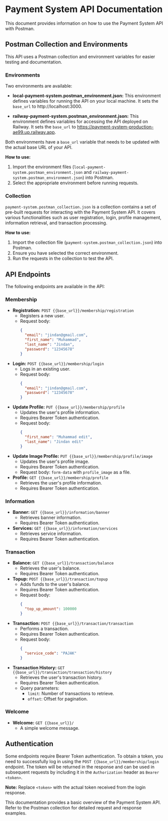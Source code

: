 # Payment System API Documentation

This document provides information on how to use the Payment System API with Postman.

## Postman Collection and Environments

This API uses a Postman collection and environment variables for easier testing and documentation.

### Environments

Two environments are available:

- **local-payment-system.postman_environment.json:** This environment defines variables for running the API on your local machine. It sets the `base_url` to http://localhost:3000.

- **railway-payment-system.postman_environment.json:** This environment defines variables for accessing the API deployed on Railway. It sets the `base_url` to https://payment-system-production-ae99.up.railway.app.

Both environments have a `base_url` variable that needs to be updated with the actual base URL of your API.

**How to use:**

1.  Import the environment files (`local-payment-system.postman_environment.json` and `railway-payment-system.postman_environment.json`) into Postman.
2.  Select the appropriate environment before running requests.

### Collection

`payment-system.postman_collection.json` is a collection contains a set of pre-built requests for interacting with the Payment System API. It covers various functionalities such as user registration, login, profile management, information retrieval, and transaction processing.

**How to use:**

1.  Import the collection file (`payment-system.postman_collection.json`) into Postman.
2.  Ensure you have selected the correct environment.
3.  Run the requests in the collection to test the API.

## API Endpoints

The following endpoints are available in the API:

### Membership

- **Registration:** `POST {{base_url}}/membership/registration`
  - Registers a new user.
  - Request body:
    ```json
    {
      "email": "jindan@gmail.com",
      "first_name": "Muhammad",
      "last_name": "Jindan",
      "password": "12345678"
    }
    ```
- **Login:** `POST {{base_url}}/membership/login`
  - Logs in an existing user.
  - Request body:
    ```json
    {
      "email": "jindan@gmail.com",
      "password": "12345678"
    }
    ```
- **Update Profile:** `PUT {{base_url}}/membership/profile`
  - Updates the user's profile information.
  - Requires Bearer Token authentication.
  - Request body:
    ```json
    {
      "first_name": "Muhammad edit",
      "last_name": "Jindan edit"
    }
    ```
- **Update Image Profile:** `PUT {{base_url}}/membership/profile/image`
  - Updates the user's profile image.
  - Requires Bearer Token authentication.
  - Request body: `form-data` with `profile_image` as a file.
- **Profile:** `GET {{base_url}}/membership/profile`
  - Retrieves the user's profile information.
  - Requires Bearer Token authentication.

### Information

- **Banner:** `GET {{base_url}}/information/banner`
  - Retrieves banner information.
  - Requires Bearer Token authentication.
- **Services:** `GET {{base_url}}/information/services`
  - Retrieves service information.
  - Requires Bearer Token authentication.

### Transaction

- **Balance:** `GET {{base_url}}/transaction/balance`
  - Retrieves the user's balance.
  - Requires Bearer Token authentication.
- **Topup:** `POST {{base_url}}/transaction/topup`
  - Adds funds to the user's balance.
  - Requires Bearer Token authentication.
  - Request body:
    ```json
    {
      "top_up_amount": 100000
    }
    ```
- **Transaction:** `POST {{base_url}}/transaction/transaction`
  - Performs a transaction.
  - Requires Bearer Token authentication.
  - Request body:
    ```json
    {
      "service_code": "PAJAK"
    }
    ```
- **Transaction History:** `GET {{base_url}}/transaction/transaction/history`
  - Retrieves the user's transaction history.
  - Requires Bearer Token authentication.
  - Query parameters:
    - `limit`: Number of transactions to retrieve.
    - `offset`: Offset for pagination.

### Welcome

- **Welcome:** `GET {{base_url}}/`
  - A simple welcome message.

## Authentication

Some endpoints require Bearer Token authentication. To obtain a token, you need to successfully log in using the `POST {{base_url}}/membership/login` endpoint. The token will be returned in the response and can be used in subsequent requests by including it in the `Authorization` header as `Bearer <token>`.

**Note:** Replace `<token>` with the actual token received from the login response.

This documentation provides a basic overview of the Payment System API. Refer to the Postman collection for detailed request and response examples.